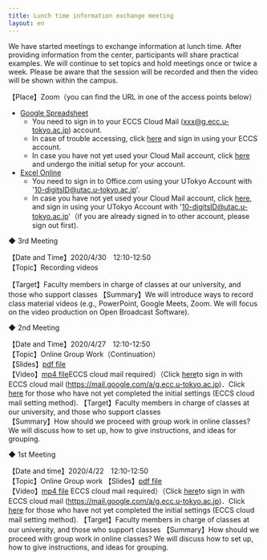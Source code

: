 ```yaml
---
title: Lunch time information exchange meeting
layout: en
---
```


We have started meetings to exchange information at lunch time.
After providing information from the center, participants will share practical examples. 
We will continue to set topics and hold meetings once or twice a week.
Please be aware that the session will be recorded and then the video will be shown within the campus.

【Place】Zoom（you can find the URL in one of the access points below） 
* [Google Spreadsheet](https://tinyurl.com/ybs6l9qo)
  * You need to sign in to your ECCS Cloud Mail (xxx@g.ecc.u-tokyo.ac.jp) account.
  * In case of trouble accessing, click [here](https://mail.google.com/a/g.ecc.u-tokyo.ac.jp) and sign in using your ECCS account.
  * In case you have not yet used your Cloud Mail account, click [here](https://hwb.ecc.u-tokyo.ac.jp/wp/literacy/email/initialize/) and undergo the initial setup for your account.
* [Excel Online](https://tinyurl.com/y8wdd9ku) 
  * You need to sign in to Office.com using  your UTokyo Account with '10-digitsID@utac.u-tokyo.ac.jp'.
  * In case you have not yet used your Cloud Mail account, click [here](https://www.office.com/), and sign in using  your UTokyo Account with '10-digitsID@utac.u-tokyo.ac.jp'（if you are already signed in to other account, please sign out first).


◆ 3rd Meeting

【Date and Time】2020/4/30　12:10-12:50  
【Topic】Recording videos 
<!--【Slides】[pdf file](luncheon_2_slides.pdf)  
【Video】[mp4 file](https://drive.google.com/file/d/17IUDz-vHi3Ferq9UUk_4ATAP8pZZN9gm/view?usp=sharing)ECCS cloud mail required）（Click [here](https://mail.google.com/a/g.ecc.u-tokyo.ac.jp) to sign in with ECCS cloud mail (https://mail.google.com/a/g.ecc.u-tokyo.ac.jp)．Click <a href="https://hwb.ecc.u-tokyo.ac.jp/wp/literacy/email/initialize/" target="_blank">here</a>）for those who have not yet completed the initial settings (ECCS cloud mail setting method).   -->
【Target】Faculty members in charge of classes at our university, and those who support classes 
【Summary】We will introduce ways to record class material videos (e.g., PowerPoint, Google Meets, Zoom. We will focus on the video production on Open Broadcast Software).

◆ 2nd Meeting

【Date and Time】2020/4/27　12:10-12:50  
【Topic】Online Group Work（Continuation）  
【Slides】[pdf file](luncheon_2_slides.pdf)  
【Video】[mp4 file](https://drive.google.com/file/d/17IUDz-vHi3Ferq9UUk_4ATAP8pZZN9gm/view?usp=sharing)ECCS cloud mail required）（Click [here](https://mail.google.com/a/g.ecc.u-tokyo.ac.jp)to sign in with ECCS cloud mail (https://mail.google.com/a/g.ecc.u-tokyo.ac.jp)．Click <a href="https://hwb.ecc.u-tokyo.ac.jp/wp/literacy/email/initialize/" target="_blank">here</a> for those who have not yet completed the initial settings (ECCS cloud mail setting method).
【Target】Faculty members in charge of classes at our university, and those who support classes  
【Summary】How should we proceed with group work in online classes? We will discuss how to set up, how to give instructions, and ideas for grouping.

◆ 1st Meeting


【Date and time】2020/4/22　12:10-12:50  
【Topic】Online Group work 
【Slides】[pdf file](luncheon_1_slides.pdf)  
【Video】[mp4 file](https://drive.google.com/file/d/1YNCYvCSDNBn8iuPgYZ8av_U1q7qPtqJd/view?usp=sharing) ECCS cloud mail required）（Click [here](https://mail.google.com/a/g.ecc.u-tokyo.ac.jp)to sign in with ECCS cloud mail (https://mail.google.com/a/g.ecc.u-tokyo.ac.jp)．Click <a href="https://hwb.ecc.u-tokyo.ac.jp/wp/literacy/email/initialize/" target="_blank">here</a> for those who have not yet completed the initial settings (ECCS cloud mail setting method).
【Target】Faculty members in charge of classes at our university, and those who support classes 
【Summary】How should we proceed with group work in online classes? We will discuss how to set up, how to give instructions, and ideas for grouping.